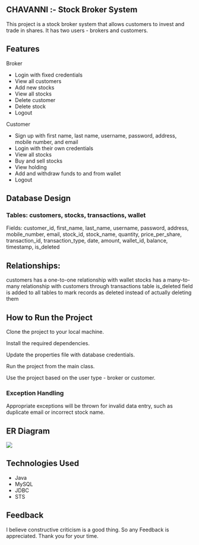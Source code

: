 ## CHAVANNI :- Stock Broker System
This project is a stock broker system that allows customers to invest and trade in shares. It has two users - brokers and customers.

## Features
Broker
- Login with fixed credentials
- View all customers
- Add new stocks
- View all stocks
- Delete customer
- Delete stock
- Logout

Customer
- Sign up with first name, last name, username, password, address, mobile number, and email
- Login with their own credentials
- View all stocks
- Buy and sell stocks
- View holding
- Add and withdraw funds to and from wallet
- Logout
## Database Design
### Tables: customers, stocks, transactions, wallet
Fields: customer_id, first_name, last_name, username, password, address, mobile_number, email, stock_id, stock_name, quantity, price_per_share, transaction_id, transaction_type, date, amount, wallet_id, balance, timestamp, is_deleted
## Relationships:
customers has a one-to-one relationship with wallet
stocks has a many-to-many relationship with customers through transactions table
is_deleted field is added to all tables to mark records as deleted instead of actually deleting them
## How to Run the Project
Clone the project to your local machine.

Install the required dependencies.

Update the properties file with database credentials.

Run the project from the main class.

Use the project based on the user type - broker or customer.

### Exception Handling
Appropriate exceptions will be thrown for invalid data entry, such as duplicate email or incorrect stock name.

## ER Diagram
![](https://lh3.googleusercontent.com/Er0vOBbIA7zQUs297G-WUaoV8koKh2JEVy0XKTD2Vo0F1do8FrnPAYdwDtVvMoh1GI-hqa2R4EDW4qJev3hl7tPADpTgrt2rg9jsAoNXByoHLyGLq8gyZKgReaLGkdRbsBV4n4gnc6K4gHAgnthYsdEvOTa4bnDqukL1sBCMVItH4Lym16h3qQGjp6QqtTAuPm0Oqr1YdUX8JY6vqYICvu85W7q5U9R4CHfiMut8h7k4aE071552JDX7KC0xsUE-S1b60t4KEiWC24tJkOc94w9wS_QuZ1G7mvPfTMiqOIVlCM-sNPxvUsFQpzbe733bbgl1AbcJCUPH77TWV15TsD-cam8ywd4Iu4waCZw8CQBNwiwsFd0z0QaH4hrtJkBLfASAL1W9ToeY_DGyoNsyT9UMy4pApAcGxjTQB5DyPBAQcAGhIW6lbm-bQugHMeEluU8xaezvWQNsM7o_YOCDmK0Oep7G5NhqJXq98RVxPa3ysgaGglATrFQ6Eba9tz-0t9q0i3WEttDT-LAQJ3ioSgclcbR8m8hLUSLXSUNKuHl5cDVBPmgWwRKzDJgHtKTzNP_wv9qy_RLNA6vrsQb54XZIFPDI1cWtNkX20QQp94NJZYK2F18hj2-A9lmfEXazvHCYflVbn2Ad6-5xLvl5xQIT_EnyAG19P6GDMi08HvzEh5G-qA749_oSicbla3AIEGYAFKZDzga2-NqDf1-qmZWFI8SEyZlbqiw3AHdoFIXxICOwMBlnBlHLI5Nc5dBtWOCvX5OxAyA6gypszr4balGV0yNWJFg9-K-RTR4bMvql48vnjOv9PHgm_U-hG-P6wLFXVZzcdMiCZkOYOhJSwXMaspz-zsMZPxthrts-rb7psF2k9M6IQeQNEcsQxdHnc7EMJKJugdHDsMPXspCVTPjGSF1FsHZ89A-TGIYZdPCZcjjNgg=w754-h686-s-no?authuser=0)


## Technologies Used
- Java
- MySQL
- JDBC
- STS

## Feedback
I believe constructive criticism is a good thing. So any Feedback is appreciated. Thank you for your time.
